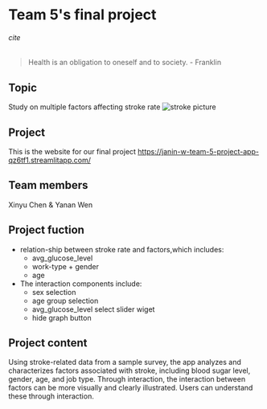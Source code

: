 # Team 5's final project 

###### cite

>Health is an obligation to oneself and to society. - Franklin

## Topic
Study on multiple factors affecting stroke rate 
![stroke picture](https://th.bing.com/th/id/OIP.gzXrnR1jOhxjwtTAfxzKZAHaEK?pid=ImgDet&rs=1)

## Project
 This is the website for our final project
 https://janin-w-team-5-project-app-qz6tf1.streamlitapp.com/

## Team members
 Xinyu Chen  &  Yanan Wen

## Project fuction
- relation-ship between stroke rate and factors,which includes:
    - avg_glucose_level
    - work-type + gender
    - age
- The interaction components include:
    - sex selection
    - age group selection
    - avg_glucose_level select slider wiget
    - hide graph button



## Project content
Using stroke-related data from a sample survey, the app analyzes and characterizes factors associated with stroke, including blood sugar level, gender, age, and job type. Through interaction, the interaction between factors can be more visually and clearly illustrated. Users can understand these through interaction.